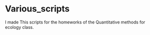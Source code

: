 # Various_scripts
I made This scripts for the homeworks of the Quantitative methods for ecology class. 
